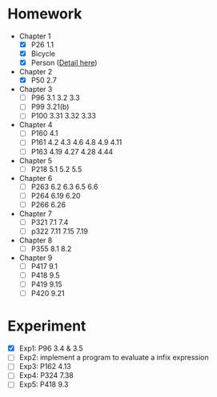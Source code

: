 # Homework
- Chapter 1
  - [x] P26 1.1
  - [x] Bicycle 
  - [x] Person ([Detail here](https://github.com/ZingLix/Homework/blob/master/Data%20Structures%20%26%20Algorithm/Homework/CH1%20Person/Readme.md))
- Chapter 2
  - [x] P50 2.7
- Chapter 3
  - [ ] P96 3.1 3.2 3.3
  - [ ] P99 3.21(b)
  - [ ] P100 3.31 3.32 3.33 
- Chapter 4
  - [ ] P160 4.1
  - [ ] P161 4.2 4.3 4.6 4.8 4.9 4.11
  - [ ] P163 4.19 4.27 4.28 4.44
- Chapter 5
  - [ ] P218 5.1 5.2 5.5
- Chapter 6
  - [ ] P263  6.2  6.3  6.5  6.6 
  - [ ] P264 6.19  6.20 
  - [ ] P266 6.26 
- Chapter 7
  - [ ] P321  7.1  7.4
  - [ ] p322  7.11  7.15  7.19
- Chapter 8
  - [ ] P355 8.1 8.2
- Chapter 9
  - [ ] P417 9.1
  - [ ] P418 9.5 
  - [ ] P419 9.15
  - [ ] P420 9.21

# Experiment
- [x] Exp1: P96 3.4 & 3.5
- [ ] Exp2: implement a program to evaluate a infix expression
- [ ] Exp3: P162   4.13
- [ ] Exp4: P324 7.38
- [ ] Exp5: P418 9.3